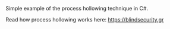 Simple example of the process hollowing technique in C#.

Read how process hollowing works here: https://blindsecurity.gr
